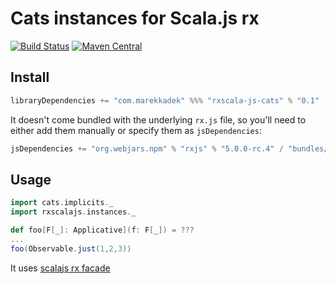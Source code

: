# Cats instances for Scala.js rx

[![Build Status](https://travis-ci.org/KadekM/rxscala-js-cats.svg?branch=dev)](https://travis-ci.org/KadekM/rxscala-js-cats)
[![Maven Central](https://img.shields.io/maven-central/v/com.marekkadek/rxscala-js-cats_sjs0.6_2.12.svg)](https://maven-badges.herokuapp.com/maven-central/com.marekkadek/rxscala-js-cats_sjs0.6_2.12)

## Install

```scala
libraryDependencies += "com.marekkadek" %%% "rxscala-js-cats" % "0.1"
```

It doesn't come bundled with the underlying `rx.js` file, so you'll need to either add them manually or specify them as `jsDependencies`:

```scala
jsDependencies += "org.webjars.npm" % "rxjs" % "5.0.0-rc.4" / "bundles/Rx.min.js" commonJSName "Rx"
```

## Usage

```scala
import cats.implicits._
import rxscalajs.instances._

def foo[F[_]: Applicative](f: F[_]) = ???
...
foo(Observable.just(1,2,3))
```

It uses [scalajs rx facade](https://github.com/LukaJCB/rxscala-js)
